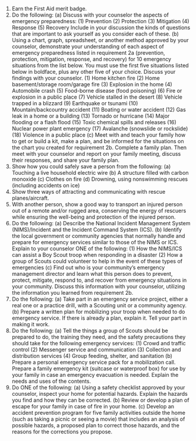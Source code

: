 1. Earn the First Aid merit badge.
2. Do the following:
(a) Discuss with your counselor the aspects of emergency preparedness:
(1) Prevention
(2) Protection
(3) Mitigation
(4) Response
(5) Recovery
Include in your discussion the kinds of questions that are important to ask
yourself as you consider each of these.
(b) Using a chart, graph, spreadsheet, or another method approved by your
counselor, demonstrate your understanding of each aspect of emergency preparedness listed in requirement 2a (prevention, protection, mitigation, response,
and recovery) for 10 emergency situations from the list below. You must use the
first five situations listed below in boldface, plus any other five of your choice.
Discuss your findings with your counselor.
(1) Home kitchen fire
(2) Home basement/storage room/garage fire
(3) Explosion in the home
(4) Automobile crash
(5) Food-borne disease (food poisoning)
(6) Fire or explosion in a public place
(7) Vehicle stalled in the desert
(8) Vehicle trapped in a blizzard
(9) Earthquake or tsunami
(10) Mountain/backcountry accident
(11) Boating or water accident
(12) Gas leak in a home or a building
(13) Tornado or hurricane
(14) Major flooding or a flash flood
(15) Toxic chemical spills and releases
(16) Nuclear power plant emergency
(17) Avalanche (snowslide or rockslide)
(18) Violence in a public place
(c) Meet with and teach your family how to get or build a kit, make a plan,
and be informed for the situations on the chart you created for requirement
2b. Complete a family plan. Then meet with your counselor and report on
your family meeting, discuss their responses, and share your family plan.
3. Show how you could safely save a person from the following:
(a) Touching a live household electric wire
(b) A structure filled with carbon monoxide
(c) Clothes on fire
(d) Drowning, using nonswimming rescues (including accidents on ice)
4. Show three ways of attracting and communicating with rescue planes/aircraft.
5. With another person, show a good way to transport an injured person out of a
remote and/or rugged area, conserving the energy of rescuers while ensuring
the well-being and protection of the injured person.
6. Do the following:
(a) Describe the National Incident Management System (NIMS)/Incident and
the Incident Command System (ICS).
(b) Identify the local government or community agencies that normally handle and prepare for emergency services similar to those of the NIMS or ICS.
Explain to your counselor ONE of the following:
(1) How the NIMS/ICS can assist a Boy Scout troop when responding
in a disaster
(2) How a group of Scouts could volunteer to help in the event of these
types of emergencies
(c) Find out who is your community’s emergency management director and
learn what this person does to prevent, protect, mitigate, respond to, and
recover from emergency situations in your community. Discuss this information
with your counselor, utilizing the information you learned from requirement 2b.
7. Do the following:
(a) Take part in an emergency service project, either a real one or a practice
drill, with a Scouting unit or a community agency.
(b) Prepare a written plan for mobilizing your troop when needed to do
emergency service. If there is already a plan, explain it. Tell your part in
making it work.
8. Do the following:
(a) Tell the things a group of Scouts should be prepared to do, the training they need,
and the safety precautions they should take for the following emergency services:
(1) Crowd and traffic control
(2) Messenger service and communication
(3) Collection and distribution services
(4) Group feeding, shelter, and sanitation
(b) Prepare a personal emergency service pack for a mobilization call.
Prepare a family emergency kit (suitcase or waterproof box) for use by
your family in case an emergency evacuation is needed. Explain the needs
and uses of the contents.
9. Do ONE of the following:
(a) Using a safety checklist approved by your counselor, inspect your home for
potential hazards. Explain the hazards you find and how they can be corrected.
(b) Review or develop a plan of escape for your family in case of fire in
your home.
(c) Develop an accident prevention program for five family activities outside
the home (such as taking a picnic or seeing a movie) that includes an analysis
of possible hazards, a proposed plan to correct those hazards, and the reasons
for the corrections you propose.
